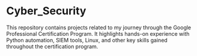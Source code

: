 # Cyber_Security
This repository contains projects related to my journey through the Google Professional Certification Program. It highlights hands-on experience with Python automation, SIEM tools, Linux, and other key skills gained throughout the certification program.

